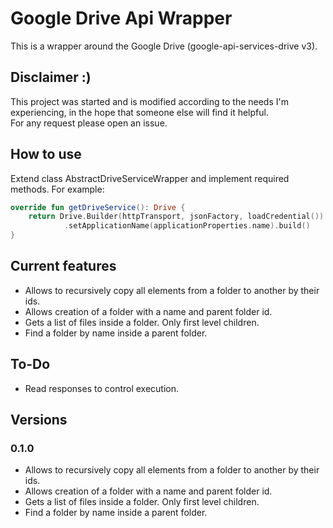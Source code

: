 # Google Drive Api Wrapper

This is a wrapper around the Google Drive (google-api-services-drive v3).

## Disclaimer :)
This project was started and is modified according to the needs I'm experiencing, in the hope that someone else will find it helpful.  
For any request please open an issue.

## How to use

Extend class AbstractDriveServiceWrapper and implement required methods. For example:  
```kotlin
override fun getDriveService(): Drive {
    return Drive.Builder(httpTransport, jsonFactory, loadCredential())
            .setApplicationName(applicationProperties.name).build()
}
 ```

## Current features
* Allows to recursively copy all elements from a folder to another by their ids.
* Allows creation of a folder with a name and parent folder id.
* Gets a list of files inside a folder. Only first level children.
* Find a folder by name inside a parent folder.

## To-Do
* Read responses to control execution.

## Versions
### 0.1.0
* Allows to recursively copy all elements from a folder to another by their ids.
* Allows creation of a folder with a name and parent folder id.
* Gets a list of files inside a folder. Only first level children.
* Find a folder by name inside a parent folder.